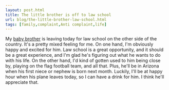 ```yaml
---
layout: post.html
title: The little brother is off to law school
url: blog/the-little-brother-law-school.html
tags: [family,complaint,Anti complaint,life]
---
```

My [baby brother](http://srenaut.blogspot.com/) is leaving today for law school on the other side of the country. It's a pretty mixed feeling for me. On one hand, I'm obviously happy and excited for him. Law school is a great opportunity, and it should be a great experience, and I'm glad he's figuring out what he wants to do with his life. On the other hand, I'd kind of gotten used to him being close by, playing on the flag football team, and all that. Plus, he'll be in Arizona when his first niece or nephew is born next month. Luckily, I'll be at happy hour when his plane leaves today, so I can have a drink for him. I think he'll appreciate that.
